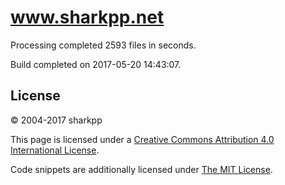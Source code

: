 # www.sharkpp.net

Processing completed 2593 files in  seconds.

Build completed on 2017-05-20 14:43:07.

## License

&copy; 2004-2017 sharkpp

This page is licensed under a [Creative Commons Attribution 4.0 International License](http://creativecommons.org/licenses/by/4.0/).

Code snippets are additionally licensed under [The MIT License](http://opensource.org/licenses/MIT).
